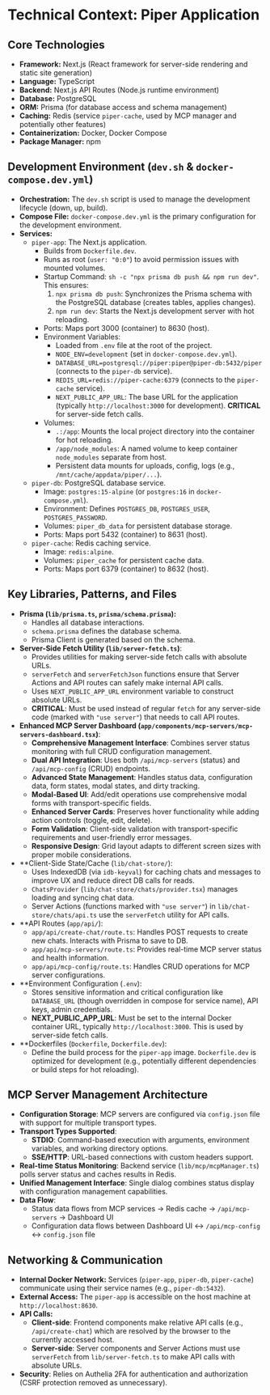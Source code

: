 # Technical Context: Piper Application

## Core Technologies

- **Framework:** Next.js (React framework for server-side rendering and static site generation)
- **Language:** TypeScript
- **Backend:** Next.js API Routes (Node.js runtime environment)
- **Database:** PostgreSQL
- **ORM:** Prisma (for database access and schema management)
- **Caching:** Redis (service `piper-cache`, used by MCP manager and potentially other features)
- **Containerization:** Docker, Docker Compose
- **Package Manager:** npm

## Development Environment (`dev.sh` & `docker-compose.dev.yml`)

- **Orchestration:** The `dev.sh` script is used to manage the development lifecycle (down, up, build).
- **Compose File:** `docker-compose.dev.yml` is the primary configuration for the development environment.
- **Services:**
    - `piper-app`: The Next.js application.
        - Builds from `Dockerfile.dev`.
        - Runs as root (`user: "0:0"`) to avoid permission issues with mounted volumes.
        - Startup Command: `sh -c "npx prisma db push && npm run dev"`. This ensures:
            1. `npx prisma db push`: Synchronizes the Prisma schema with the PostgreSQL database (creates tables, applies changes).
            2. `npm run dev`: Starts the Next.js development server with hot reloading.
        - Ports: Maps port 3000 (container) to 8630 (host).
        - Environment Variables:
            - Loaded from `.env` file at the root of the project.
            - `NODE_ENV=development` (set in `docker-compose.dev.yml`).
            - `DATABASE_URL=postgresql://piper:piper@piper-db:5432/piper` (connects to the `piper-db` service).
            - `REDIS_URL=redis://piper-cache:6379` (connects to the `piper-cache` service).
            - `NEXT_PUBLIC_APP_URL`: The base URL for the application (typically `http://localhost:3000` for development). **CRITICAL** for server-side fetch calls.
        - Volumes:
            - `.:/app`: Mounts the local project directory into the container for hot reloading.
            - `/app/node_modules`: A named volume to keep container `node_modules` separate from host.
            - Persistent data mounts for uploads, config, logs (e.g., `/mnt/cache/appdata/piper/...`).
    - `piper-db`: PostgreSQL database service.
        - Image: `postgres:15-alpine` (or `postgres:16` in `docker-compose.yml`).
        - Environment: Defines `POSTGRES_DB`, `POSTGRES_USER`, `POSTGRES_PASSWORD`.
        - Volumes: `piper_db_data` for persistent database storage.
        - Ports: Maps port 5432 (container) to 8631 (host).
    - `piper-cache`: Redis caching service.
        - Image: `redis:alpine`.
        - Volumes: `piper_cache` for persistent cache data.
        - Ports: Maps port 6379 (container) to 8632 (host).

## Key Libraries, Patterns, and Files

- **Prisma (`lib/prisma.ts`, `prisma/schema.prisma`):**
    - Handles all database interactions.
    - `schema.prisma` defines the database schema.
    - Prisma Client is generated based on the schema.
- **Server-Side Fetch Utility (`lib/server-fetch.ts`)**:
    - Provides utilities for making server-side fetch calls with absolute URLs.
    - `serverFetch` and `serverFetchJson` functions ensure that Server Actions and API routes can safely make internal API calls.
    - Uses `NEXT_PUBLIC_APP_URL` environment variable to construct absolute URLs.
    - **CRITICAL**: Must be used instead of regular `fetch` for any server-side code (marked with `"use server"`) that needs to call API routes.
- **Enhanced MCP Server Dashboard (`app/components/mcp-servers/mcp-servers-dashboard.tsx`)**:
    - **Comprehensive Management Interface**: Combines server status monitoring with full CRUD configuration management.
    - **Dual API Integration**: Uses both `/api/mcp-servers` (status) and `/api/mcp-config` (CRUD) endpoints.
    - **Advanced State Management**: Handles status data, configuration data, form states, modal states, and dirty tracking.
    - **Modal-Based UI**: Add/edit operations use comprehensive modal forms with transport-specific fields.
    - **Enhanced Server Cards**: Preserves hover functionality while adding action controls (toggle, edit, delete).
    - **Form Validation**: Client-side validation with transport-specific requirements and user-friendly error messages.
    - **Responsive Design**: Grid layout adapts to different screen sizes with proper mobile considerations.
- **Client-Side State/Cache (`lib/chat-store/`):
    - Uses IndexedDB (via `idb-keyval`) for caching chats and messages to improve UX and reduce direct DB calls for reads.
    - `ChatsProvider` (`lib/chat-store/chats/provider.tsx`) manages loading and syncing chat data.
    - Server Actions (functions marked with `"use server"`) in `lib/chat-store/chats/api.ts` use the `serverFetch` utility for API calls.
- **API Routes (`app/api/`):
    - `app/api/create-chat/route.ts`: Handles POST requests to create new chats. Interacts with Prisma to save to DB.
    - `app/api/mcp-servers/route.ts`: Provides real-time MCP server status and health information.
    - `app/api/mcp-config/route.ts`: Handles CRUD operations for MCP server configurations.
- **Environment Configuration (`.env`):
    - Stores sensitive information and critical configuration like `DATABASE_URL` (though overridden in compose for service name), API keys, admin credentials.
    - **NEXT_PUBLIC_APP_URL**: Must be set to the internal Docker container URL, typically `http://localhost:3000`. This is used by server-side fetch calls.
- **Dockerfiles (`Dockerfile`, `Dockerfile.dev`):
    - Define the build process for the `piper-app` image. `Dockerfile.dev` is optimized for development (e.g., potentially different dependencies or build steps for hot reloading).

## MCP Server Management Architecture

- **Configuration Storage**: MCP servers are configured via `config.json` file with support for multiple transport types.
- **Transport Types Supported**:
    - **STDIO**: Command-based execution with arguments, environment variables, and working directory options.
    - **SSE/HTTP**: URL-based connections with custom headers support.
- **Real-time Status Monitoring**: Backend service (`lib/mcp/mcpManager.ts`) polls server status and caches results in Redis.
- **Unified Management Interface**: Single dialog combines status display with configuration management capabilities.
- **Data Flow**:
    - Status data flows from MCP services → Redis cache → `/api/mcp-servers` → Dashboard UI
    - Configuration data flows between Dashboard UI ↔ `/api/mcp-config` ↔ `config.json` file

## Networking & Communication

- **Internal Docker Network:** Services (`piper-app`, `piper-db`, `piper-cache`) communicate using their service names (e.g., `piper-db:5432`).
- **External Access:** The `piper-app` is accessible on the host machine at `http://localhost:8630`.
- **API Calls:** 
    - **Client-side**: Frontend components make relative API calls (e.g., `/api/create-chat`) which are resolved by the browser to the currently accessed host.
    - **Server-side**: Server components and Server Actions must use `serverFetch` from `lib/server-fetch.ts` to make API calls with absolute URLs.
- **Security**: Relies on Authelia 2FA for authentication and authorization (CSRF protection removed as unnecessary).
